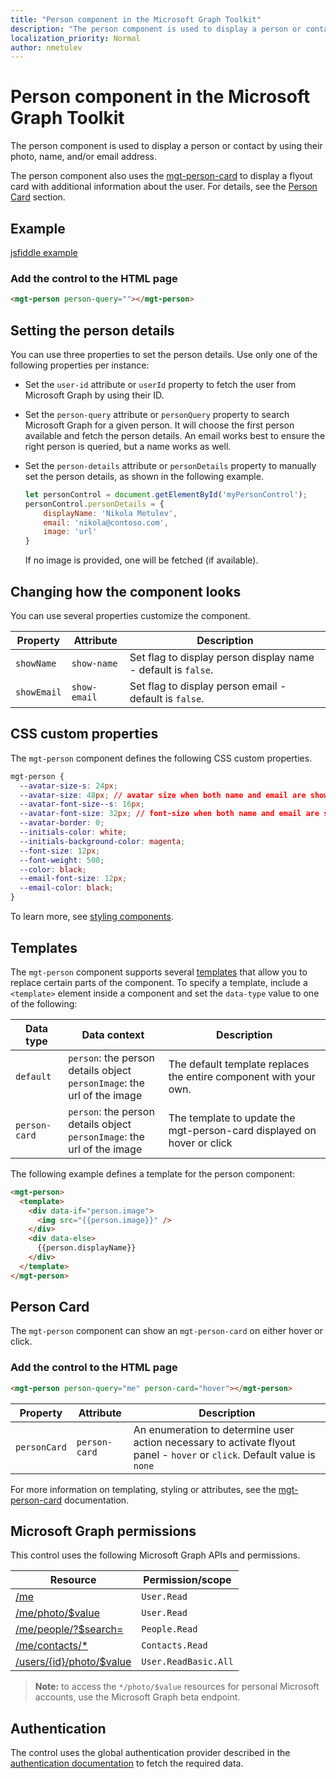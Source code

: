 ```yaml
---
title: "Person component in the Microsoft Graph Toolkit"
description: "The person component is used to display a person or contact by using their photo, name, and/or email address."
localization_priority: Normal
author: nmetulev
---
```


# Person component in the Microsoft Graph Toolkit

The person component is used to display a person or contact by using their photo, name, and/or email address. 

The person component also uses the [mgt-person-card](./person-card.md) to display a flyout card with additional information about the user. For details, see the [Person Card](#person-card) section.

## Example

[jsfiddle example](https://jsfiddle.net/metulev/0jkzfr42/)

### Add the control to the HTML page
```html
<mgt-person person-query=""></mgt-person>
```

## Setting the person details

You can use three properties to set the person details. Use only one of the following properties per instance:

* Set the `user-id` attribute or `userId` property to fetch the user from Microsoft Graph by using their ID.  

* Set the `person-query` attribute or `personQuery` property to search Microsoft Graph for a given person. It will choose the first person available and fetch the person details. An email works best to ensure the right person is queried, but a name works as well.

* Set the `person-details` attribute or `personDetails` property to manually set the person details, as shown in the following example.


    ```js
    let personControl = document.getElementById('myPersonControl');
    personControl.personDetails = {
        displayName: 'Nikola Metulev',
        email: 'nikola@contoso.com',
        image: 'url'
    }
    ```

  If no image is provided, one will be fetched (if available).

## Changing how the component looks

You can use several properties customize the component.

| Property    | Attribute    | Description                                                   |
| ----------- | ------------ | ------------------------------------------------------------- |
| `showName`  | `show-name`  | Set flag to display person display name - default is `false`. |
| `showEmail` | `show-email` | Set flag to display person email - default is `false`.        |

## CSS custom properties

The `mgt-person` component defines the following CSS custom properties.

```css
mgt-person {
  --avatar-size-s: 24px;
  --avatar-size: 48px; // avatar size when both name and email are shown
  --avatar-font-size--s: 16px;
  --avatar-font-size: 32px; // font-size when both name and email are shown
  --avatar-border: 0;
  --initials-color: white;
  --initials-background-color: magenta;
  --font-size: 12px;
  --font-weight: 500;
  --color: black;
  --email-font-size: 12px;
  --email-color: black;
}
```

To learn more, see [styling components](../style.md).

## Templates

The `mgt-person` component supports several [templates](../templates.md) that allow you to replace certain parts of the component. To specify a template, include a `<template>` element inside a component and set the `data-type` value to one of the following:

| Data type     | Data context              | Description                                                       |
| ---------     | ------------------------- | ----------------------------------------------------------------- |
| `default`     | `person`: the person details object <br> `personImage`: the url of the image | The default template replaces the entire component with your own. |
| `person-card` | `person`: the person details object <br> `personImage`: the url of the image | The template to update the mgt-person-card displayed on hover or click |

The following example defines a template for the person component:

```html
<mgt-person>
  <template>
    <div data-if="person.image">
      <img src="{{person.image}}" />
    </div>
    <div data-else>
      {{person.displayName}}
    </div>
  </template>
</mgt-person>
```

## Person Card

The `mgt-person` component can show an `mgt-person-card` on either hover or click.

### Add the control to the HTML page
```html
<mgt-person person-query="me" person-card="hover"></mgt-person>
```

| Property     | Attribute     | Description                                                                     |
| ------------ | ------------- | ------------------------------------------------------------------------------- |
| `personCard` | `person-card` | An enumeration to determine user action necessary to activate flyout panel - `hover` or `click`. Default value is `none` |


For more information on templating, styling or attributes, see the [mgt-person-card](./person-card.md) documentation.

## Microsoft Graph permissions

This control uses the following Microsoft Graph APIs and permissions.

| Resource                                                                                                    | Permission/scope     |
| ----------------------------------------------------------------------------------------------------------- | -------------------- |
| [/me](https://docs.microsoft.com/en-us/graph/api/user-get?view=graph-rest-1.0)                              | `User.Read`          |
| [/me/photo/$value](https://docs.microsoft.com/en-us/graph/api/profilephoto-get?view=graph-rest-beta)        | `User.Read`          |
| [/me/people/?$search=](https://docs.microsoft.com/en-us/graph/api/user-list-people?view=graph-rest-1.0)     | `People.Read`        |
| [/me/contacts/*](https://docs.microsoft.com/en-us/graph/api/user-list-contacts?view=graph-rest-1.0&tabs=cs) | `Contacts.Read`      |
| [/users/{id}/photo/$value](https://docs.microsoft.com/en-us/graph/api/user-list-people?view=graph-rest-1.0) | `User.ReadBasic.All` |

> **Note:** to access the `*/photo/$value` resources for personal Microsoft accounts, use the Microsoft Graph beta endpoint.

## Authentication

The control uses the global authentication provider described in the [authentication documentation](./../providers.md) to fetch the required data.
